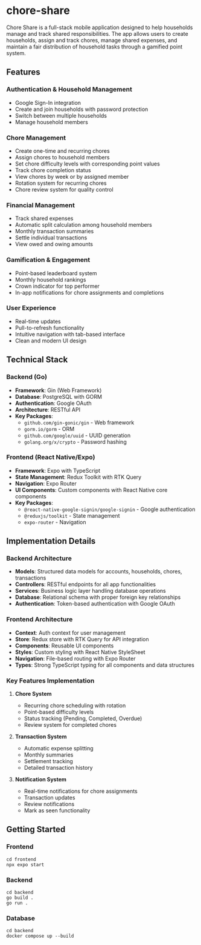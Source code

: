 # chore-share

Chore Share is a full-stack mobile application designed to help households manage and track shared responsibilities. The app allows users to create households, assign and track chores, manage shared expenses, and maintain a fair distribution of household tasks through a gamified point system.

## Features

### Authentication & Household Management
- Google Sign-In integration
- Create and join households with password protection
- Switch between multiple households
- Manage household members

### Chore Management
- Create one-time and recurring chores
- Assign chores to household members
- Set chore difficulty levels with corresponding point values
- Track chore completion status
- View chores by week or by assigned member
- Rotation system for recurring chores
- Chore review system for quality control

### Financial Management
- Track shared expenses
- Automatic split calculation among household members
- Monthly transaction summaries
- Settle individual transactions
- View owed and owing amounts

### Gamification & Engagement
- Point-based leaderboard system
- Monthly household rankings
- Crown indicator for top performer
- In-app notifications for chore assignments and completions

### User Experience
- Real-time updates
- Pull-to-refresh functionality
- Intuitive navigation with tab-based interface
- Clean and modern UI design

## Technical Stack

### Backend (Go)
- **Framework**: Gin (Web Framework)
- **Database**: PostgreSQL with GORM
- **Authentication**: Google OAuth
- **Architecture**: RESTful API
- **Key Packages**:
  - `github.com/gin-gonic/gin` - Web framework
  - `gorm.io/gorm` - ORM
  - `github.com/google/uuid` - UUID generation
  - `golang.org/x/crypto` - Password hashing

### Frontend (React Native/Expo)
- **Framework**: Expo with TypeScript
- **State Management**: Redux Toolkit with RTK Query
- **Navigation**: Expo Router
- **UI Components**: Custom components with React Native core components
- **Key Packages**:
  - `@react-native-google-signin/google-signin` - Google authentication
  - `@reduxjs/toolkit` - State management
  - `expo-router` - Navigation

## Implementation Details

### Backend Architecture
- **Models**: Structured data models for accounts, households, chores, transactions
- **Controllers**: RESTful endpoints for all app functionalities
- **Services**: Business logic layer handling database operations
- **Database**: Relational schema with proper foreign key relationships
- **Authentication**: Token-based authentication with Google OAuth

### Frontend Architecture
- **Context**: Auth context for user management
- **Store**: Redux store with RTK Query for API integration
- **Components**: Reusable UI components
- **Styles**: Custom styling with React Native StyleSheet
- **Navigation**: File-based routing with Expo Router
- **Types**: Strong TypeScript typing for all components and data structures

### Key Features Implementation
1. **Chore System**
   - Recurring chore scheduling with rotation
   - Point-based difficulty levels
   - Status tracking (Pending, Completed, Overdue)
   - Review system for completed chores

2. **Transaction System**
   - Automatic expense splitting
   - Monthly summaries
   - Settlement tracking
   - Detailed transaction history

3. **Notification System**
   - Real-time notifications for chore assignments
   - Transaction updates
   - Review notifications
   - Mark as seen functionality

## Getting Started

### Frontend

```
cd frontend
npx expo start 
```
### Backend

```
cd backend
go build .
go run .
```
### Database

```
cd backend
docker compose up --build
```